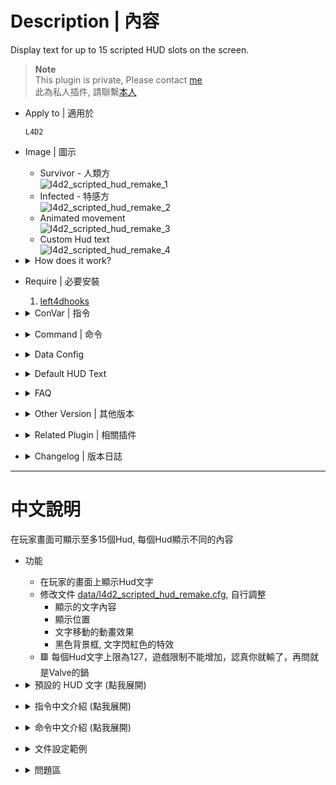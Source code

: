 # Description | 內容
Display text for up to 15 scripted HUD slots on the screen.

> __Note__ <br/>
This plugin is private, Please contact [me](/#私人插件列表-private-plugins-list)<br/>
此為私人插件, 請聯繫[本人](/#私人插件列表-private-plugins-list)

* Apply to | 適用於
	```
	L4D2
	```

* Image | 圖示
	* Survivor - 人類方
	<br/>![l4d2_scripted_hud_remake_1](image/l4d2_scripted_hud_remake_1.jpg)
	* Infected - 特感方
	<br/>![l4d2_scripted_hud_remake_2](image/l4d2_scripted_hud_remake_2.jpg)
	* Animated movement
	<br/>![l4d2_scripted_hud_remake_3](image/l4d2_scripted_hud_remake_3.gif)
	* Custom Hud text
	<br/>![l4d2_scripted_hud_remake_4](image/l4d2_scripted_hud_remake_4.jpg)

* <details><summary>How does it work?</summary>

	* Display HUD Text on player's screen
	* Adjust each hud in file [data/l4d2_scripted_hud_remake.cfg](data/l4d2_scripted_hud_remake.cfg),
		* Custom text
		* Position
		* Animated movement 
		* Background, blink from white to red
	* 🟥 The limit of each HUD text is up to 127 characters. (Go ask Valve)
</details>

* Require | 必要安裝
	1. [left4dhooks](https://forums.alliedmods.net/showthread.php?t=321696)

* <details><summary>ConVar | 指令</summary>

	* cfg/sourcemod/l4d2_scripted_hud_remake.cfg
		```php
		// Enable/Disable the plugin.
		// 0 = Disable, 1 = Enable.
		l4d2_scripted_hud_remake_enable "1"
		```
</details>

* <details><summary>Command | 命令</summary>

	* **Reload the data file and refreash hud (Access: ADMFLAG_ROOT)**
		```php
		sm_l4d2_scripted_hud_remake_reload_data
		```
</details>

* <details><summary>Data Config</summary>
  
	* [data/l4d2_scripted_hud_remake.cfg](data/l4d2_scripted_hud_remake.cfg)
		> Manual in this file, click for more details...
</details>

* <details><summary>Default HUD Text</summary>

	* HUD 1:
		1. System Time + Map Played Time + Survivor Count + Infected Count
		2. System Time + Survivor Count + Infected Count
        3. System Time + Survivor Count
        4. System Time
	* HUD 2:
		1. Tank Health
		2. Server HostName + Server Slots
	* HUD 3: 
		1. S.I. kills rank
		2. C.I.+S.I.+Tank+Witch kills rank
	* HUD 4:
		1. Survivor Mic Speaking
		2. Survivor health
	* HUD 5: 
		1. Infected Mic Speaking
</details>

* <details><summary>FAQ</summary>

	* How to switch HUD Text?
		* Modify ```Display``` key-value in data file

	* How to switch HUD position?
		* Modify ```x_pos``` key-value in data file
		* Modify ```y_pos``` key-value in data file
		<br/>![l4d2_scripted_hud_remake_0](image/l4d2_scripted_hud_remake_0.jpg)

	* How to write message in HUD text as I want?
		1. Modify ```Texts``` key-value in data file

	* Why hud disappear or being cut?	
		* The limit of each HUD text is up to 127 characters.
		* Hud position depends on Gaming Monitor Resolutions
</details>

* <details><summary>Other Version | 其他版本</summary>

	1. [l4d2_scripted_hud_remake_1](OtherVersion_其他版本/l4d2_scripted_hud_remake_1): Display different Default HUD Text, for coop campaign (variant 1)
		> 不同的預設 HUD 文字，搭配戰役用 (變體代號1)
	1. [l4d2_scripted_hud_remake_2](OtherVersion_其他版本/l4d2_scripted_hud_remake_2): Display different Default HUD Text, for versus/zonemod campaign (variant 2)
		> 不同的預設 HUD 文字，搭配對抗與Zonemod用 (變體代號2)
</details>

* <details><summary>Related Plugin | 相關插件</summary>

	1. [l4d2_cs_kill_hud](https://github.com/fbef0102/L4D1_2-Plugins/tree/master/l4d2_cs_kill_hud): HUD with cs kill info list.
		> L4D2擊殺提示改成CS遊戲的擊殺列表
</details>

* <details><summary>Changelog | 版本日誌</summary>

	* v1.2h (2024-11-16)
		* Remake plugin, support 15 huds
		* Update cvar, cmd, data file
		* Change plugin name
		* Remove center text
		* Remove vscript, no need

	* v1.1h (2023-11-21)
		* Optimize code and improve performance

	* v1.1.0 (2023-02-13)
		* Display Survivors, Infected, and Spectator MIC Speaking text separately
		* Add HUD 5 for Infected Mic Speaking
		* Add Center text for Spectator Mic Speaking

	* v1.0.5 (2022-11-27)
		* HUD3_TEXT + C.I.+S.I.+Tank+Witch kills rank
		* HUD4_TEXT + Survivor health
		* Add cvars to switch HUDX_TEXT text

	* v1.0.4 (2022-11-24)
		* Kill Infected Counter Rank (HUD3_Text)
		* Time and Survivor/Infected count (HUD1_Text)

	* v1.0.2
		* [By Marttt](https://forums.alliedmods.net/showthread.php?t=331212)
</details>

- - - -
# 中文說明
在玩家畫面可顯示至多15個Hud, 每個Hud顯示不同的內容

* 功能
	* 在玩家的畫面上顯示Hud文字
	* 修改文件 [data/l4d2_scripted_hud_remake.cfg](data/l4d2_scripted_hud_remake.cfg), 自行調整
		* 顯示的文字內容
		* 顯示位置
		* 文字移動的動畫效果
		* 黑色背景框, 文字閃紅色的特效
	* 🟥 每個Hud文字上限為127，遊戲限制不能增加，認真你就輸了，再問就是Valve的鍋

* <details><summary>預設的 HUD 文字 (點我展開)</summary>

	* HUD 1:
		1. 系統時間 + 地圖已遊玩時間 + 倖存者數量 + 特感數量
		2. 系統時間 + 倖存者數量 + 特感數量
        3. 系統時間 + 倖存者數量
        4. 系統時間
	* HUD 2:
		1. Tank 血量
		2. 房名 + 伺服器人數
	* HUD 3: 
		1. 特感擊殺數 統計排行榜
		2. 普通感染者+特感+Tank+Witch擊殺數 統計排行榜
	* HUD 4:
		1. 倖存者玩家語音列表
		2. 倖存者血量狀態
	* HUD 5: 
		1. 特感玩家語音列表
</details>

* <details><summary>指令中文介紹 (點我展開)</summary>

	* cfg/sourcemod/l4d2_scripted_hud_remake.cfg
		```php
		// 0=關閉插件, 1=啟動插件
		l4d2_scripted_hud_remake_enable "1"
		```
</details>

* <details><summary>命令中文介紹 (點我展開)</summary>

	* **重載data文件並刷新所有Huds (權限: ADMFLAG_ROOT)**
		```php
		sm_l4d2_scripted_hud_remake_reload_data
		```
</details>

* <details><summary>文件設定範例</summary>
  
	* [data/l4d2_scripted_hud_remake.cfg](data/l4d2_scripted_hud_remake.cfg)
		> 內有中文說明，可點擊查看
</details>

* <details><summary>問題區</summary>

	* 如何更換預設的 HUD 文字?
		* 在data文件裡請修改 ```Display``

	* 如何改變 HUD 位置?
		* 在data文件裡修改 ```x_pos```
		* 在data文件裡修改 ```y_pos``` 
		<br/>![l4d2_scripted_hud_remake_0](image/l4d2_scripted_hud_remake_0.jpg)

	* 如何修改在 HUD 加入自己寫的文字?
		* 在data文件裡修改 ```Texts```

	* 為何 HUD 會移位或被切掉?	
		* 每個Hud文字上限為127，遊戲限制不能增加，認真你就輸了
		* 根據玩家自己的遊戲分辨率，看到的Hud位置會有不同，請斟酌修改位置
</details>
